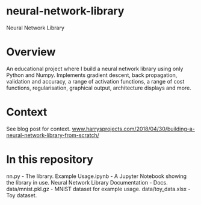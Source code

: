 # neural-network-library
Neural Network Library

# Overview 
An educational project where I build a neural network library using only Python and Numpy. Implements gradient descent, back propagation, validation and accuracy, a range of activation functions, a range of cost functions, regularisation, graphical output, architecture displays and more.

# Context
See blog post for context. www.harrysprojects.com/2018/04/30/building-a-neural-network-library-from-scratch/

# In this repository

nn.py - The library.
Example Usage.ipynb - A Jupyter Notebook showing the library in use.
Neural Network Library Documentation - Docs.
data/mnist.pkl.gz - MNIST dataset for example usage.
data/toy_data.xlsx - Toy dataset. 
